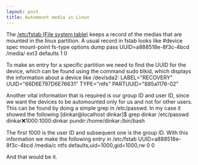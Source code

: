 ```yaml
---
layout: post
title: Automount media in Linux
---
```


The [/etc/fstab (File system table)](http://en.wikipedia.org/wiki/Fstab) keeps a record of the medias that are mounted in the linux partition. A usual record in fstab looks like 
#device spec		  mount-point		    fs-type	   options    dump   pass
UUID=a888518e-8f3c-4bcd   /media/<partition-name>   ext3           defaults   1      0

To make an entry for a specific partition we need to find the UUID for the device, which can be found using the command
sudo blkid, which displays the information about a device like
/dev/sda2: LABEL="RECOVERY" UUID="66D6E797D6E76631" TYPE="ntfs" PARTUUID="885a1176-02"

Another vital information that is required is our group ID and user ID, since we want the devices to be automounted only for us and not for other users. This can be found by doing a simple grep in /etc/passwd. In my case it showed the following
[dinkar@localhost dinkar]$ grep dinkar /etc/passwd
dinkar:x:1000:1000:dinkar pundir:/home/dinkar:/bin/bash

The first 1000 is the user ID and subsequent one is the group ID. With this information we make the following entry in /etc/fstab
UUID=a888518e-8f3c-4bcd   /media/c   ntfs   defaults,uid=1000,gid=1000,rw 0 0

And that would be it.


